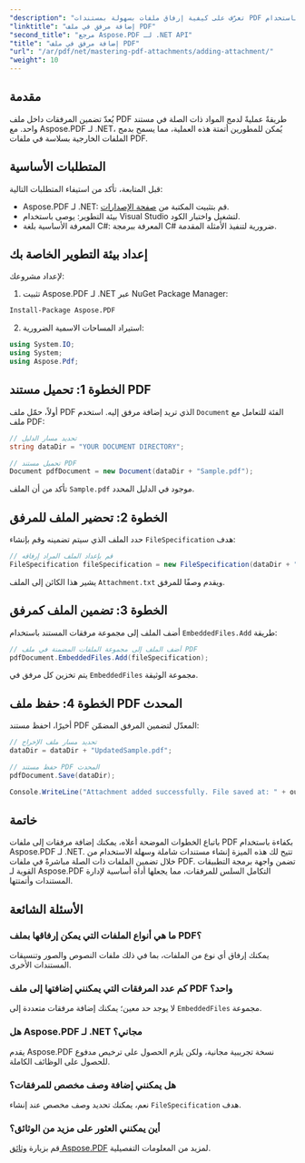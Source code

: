 ```yaml
---
"description": "تعرّف على كيفية إرفاق ملفات بسهولة بمستندات PDF باستخدام Aspose.PDF لـ .NET. اتبع دليلنا خطوة بخطوة لتحسين أداء ملفات PDF باستخدام الملفات المضمنة."
"linktitle": "إضافة مرفق في ملف PDF"
"second_title": "مرجع Aspose.PDF لـ .NET API"
"title": "إضافة مرفق في ملف PDF"
"url": "/ar/pdf/net/mastering-pdf-attachments/adding-attachment/"
"weight": 10
---
```


## مقدمة  

يُعدّ تضمين المرفقات داخل ملف PDF طريقةً عمليةً لدمج المواد ذات الصلة في مستند واحد. مع Aspose.PDF لـ .NET، يُمكن للمطورين أتمتة هذه العملية، مما يسمح بدمج الملفات الخارجية بسلاسة في ملفات PDF.  

## المتطلبات الأساسية  

قبل المتابعة، تأكد من استيفاء المتطلبات التالية:  

- Aspose.PDF لـ .NET: قم بتثبيت المكتبة من [صفحة الإصدارات](https://releases.aspose.com/pdf/net/).  
- بيئة التطوير: يوصى باستخدام Visual Studio لتشغيل واختبار الكود.  
- المعرفة الأساسية بلغة C#: المعرفة ببرمجة C# ضرورية لتنفيذ الأمثلة المقدمة.  

## إعداد بيئة التطوير الخاصة بك  

لإعداد مشروعك:  

1. تثبيت Aspose.PDF لـ .NET عبر NuGet Package Manager:  
```bash
Install-Package Aspose.PDF
```  
2. استيراد المساحات الاسمية الضرورية:  

```csharp
using System.IO;
using System;
using Aspose.Pdf;
``` 

## الخطوة 1: تحميل مستند PDF  

أولاً، حمّل ملف PDF الذي تريد إضافة مرفق إليه. استخدم `Document` الفئة للتعامل مع ملف PDF:  

```csharp
// تحديد مسار الدليل
string dataDir = "YOUR DOCUMENT DIRECTORY";

// تحميل مستند PDF
Document pdfDocument = new Document(dataDir + "Sample.pdf");
```  

تأكد من أن الملف `Sample.pdf` موجود في الدليل المحدد.  

## الخطوة 2: تحضير الملف للمرفق  

حدد الملف الذي سيتم تضمينه وقم بإنشاء `FileSpecification` هدف:  

```csharp
// قم بإعداد الملف المراد إرفاقه
FileSpecification fileSpecification = new FileSpecification(dataDir + "Attachment.txt", "Description of the attached file");
```  

يشير هذا الكائن إلى الملف `Attachment.txt` ويقدم وصفًا للمرفق.  

## الخطوة 3: تضمين الملف كمرفق  

أضف الملف إلى مجموعة مرفقات المستند باستخدام `EmbeddedFiles.Add` طريقة:  

```csharp
// أضف الملف إلى مجموعة الملفات المضمنة في ملف PDF
pdfDocument.EmbeddedFiles.Add(fileSpecification);
```  

يتم تخزين كل مرفق في `EmbeddedFiles` مجموعة الوثيقة.  

## الخطوة 4: حفظ ملف PDF المحدث  

أخيرًا، احفظ مستند PDF المعدّل لتضمين المرفق المضمّن:  

```csharp
// تحديد مسار ملف الإخراج
dataDir = dataDir + "UpdatedSample.pdf";

// حفظ مستند PDF المحدث
pdfDocument.Save(dataDir);

Console.WriteLine("Attachment added successfully. File saved at: " + outputFile);
```  

## خاتمة  

باتباع الخطوات الموضحة أعلاه، يمكنك إضافة مرفقات إلى ملفات PDF بكفاءة باستخدام Aspose.PDF لـ .NET. تتيح لك هذه الميزة إنشاء مستندات شاملة وسهلة الاستخدام من خلال تضمين الملفات ذات الصلة مباشرةً في ملفات PDF. تضمن واجهة برمجة التطبيقات القوية لـ Aspose.PDF التكامل السلس للمرفقات، مما يجعلها أداة أساسية لإدارة المستندات وأتمتتها.  

## الأسئلة الشائعة  

### ما هي أنواع الملفات التي يمكن إرفاقها بملف PDF؟  
يمكنك إرفاق أي نوع من الملفات، بما في ذلك ملفات النصوص والصور وتنسيقات المستندات الأخرى.  

### كم عدد المرفقات التي يمكنني إضافتها إلى ملف PDF واحد؟  
لا يوجد حد معين؛ يمكنك إضافة مرفقات متعددة إلى `EmbeddedFiles` مجموعة.  

### هل Aspose.PDF لـ .NET مجاني؟  
يقدم Aspose.PDF نسخة تجريبية مجانية، ولكن يلزم الحصول على ترخيص مدفوع للحصول على الوظائف الكاملة.  

### هل يمكنني إضافة وصف مخصص للمرفقات؟  
نعم، يمكنك تحديد وصف مخصص عند إنشاء `FileSpecification` هدف.  

### أين يمكنني العثور على مزيد من الوثائق؟  
قم بزيارة [وثائق Aspose.PDF](https://reference.aspose.com/pdf/net/) لمزيد من المعلومات التفصيلية.